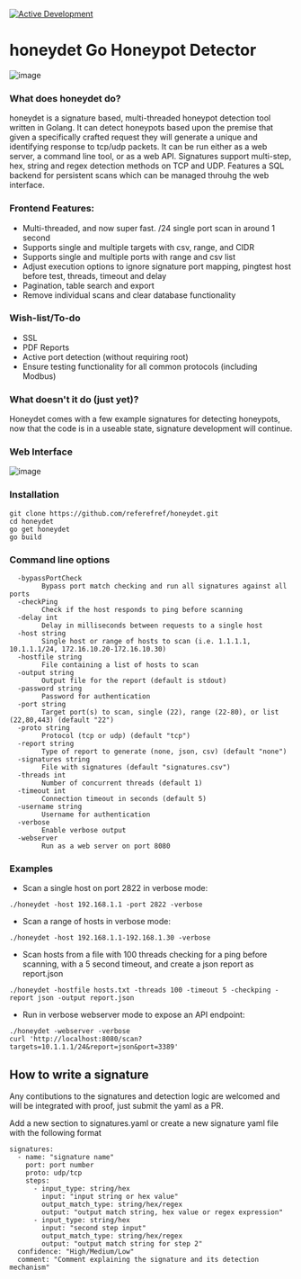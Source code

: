 [![Active Development](https://img.shields.io/badge/Maintenance%20Level-Actively%20Developed-brightgreen.svg)](https://gist.github.com/cheerfulstoic/d107229326a01ff0f333a1d3476e068d)

# honeydet Go Honeypot Detector
![image](https://github.com/referefref/honeydet/assets/56499429/563eacf3-8b3b-42d5-962a-bfc2e42f420f)

### What does honeydet do?

honeydet is a signature based, multi-threaded honeypot detection tool written in Golang.
It can detect honeypots based upon the premise that given a specifically crafted request they will generate a unique and identifying response to tcp/udp packets.
It can be run either as a web server, a command line tool, or as a web API.
Signatures support multi-step, hex, string and regex detection methods on TCP and UDP.
Features a SQL backend for persistent scans which can be managed throuhg the web interface.

### Frontend Features:
- Multi-threaded, and now super fast. /24 single port scan in around 1 second
- Supports single and multiple targets with csv, range, and CIDR
- Supports single and multiple ports with range and csv list
- Adjust execution options to ignore signature port mapping, pingtest host before test, threads, timeout and delay
- Pagination, table search and export
- Remove individual scans and clear database functionality

### Wish-list/To-do
* SSL
* PDF Reports
* Active port detection (without requiring root)
* Ensure testing functionality for all common protocols (including Modbus)

### What doesn't it do (just yet)?
Honeydet comes with a few example signatures for detecting honeypots, now that the code is in a useable state, signature development will continue.

### Web Interface
![image](https://github.com/referefref/honeydet/assets/56499429/2bc5065d-663a-49c6-9271-c2818d244137)


### Installation
```
git clone https://github.com/referefref/honeydet.git
cd honeydet
go get honeydet
go build
```

### Command line options
```
  -bypassPortCheck
    	Bypass port match checking and run all signatures against all ports
  -checkPing
    	Check if the host responds to ping before scanning
  -delay int
    	Delay in milliseconds between requests to a single host
  -host string
    	Single host or range of hosts to scan (i.e. 1.1.1.1, 10.1.1.1/24, 172.16.10.20-172.16.10.30)
  -hostfile string
    	File containing a list of hosts to scan
  -output string
    	Output file for the report (default is stdout)
  -password string
    	Password for authentication
  -port string
    	Target port(s) to scan, single (22), range (22-80), or list (22,80,443) (default "22")
  -proto string
    	Protocol (tcp or udp) (default "tcp")
  -report string
    	Type of report to generate (none, json, csv) (default "none")
  -signatures string
    	File with signatures (default "signatures.csv")
  -threads int
    	Number of concurrent threads (default 1)
  -timeout int
    	Connection timeout in seconds (default 5)
  -username string
    	Username for authentication
  -verbose
    	Enable verbose output
  -webserver
    	Run as a web server on port 8080
```
### Examples
* Scan a single host on port 2822 in verbose mode:
```
./honeydet -host 192.168.1.1 -port 2822 -verbose
```
* Scan a range of hosts in verbose mode:
```
./honeydet -host 192.168.1.1-192.168.1.30 -verbose
```
* Scan hosts from a file with 100 threads checking for a ping before scanning, with a 5 second timeout, and create a json report as report.json
```
./honeydet -hostfile hosts.txt -threads 100 -timeout 5 -checkping -report json -output report.json
```
* Run in verbose webserver mode to expose an API endpoint:
```
./honeydet -webserver -verbose
curl 'http://localhost:8080/scan?targets=10.1.1.1/24&report=json&port=3389'
```

## How to write a signature
Any contibutions to the signatures and detection logic are welcomed and will be integrated with proof, just submit the yaml as a PR.

Add a new section to signatures.yaml or create a new signature yaml file with the following format
```
signatures:
  - name: "signature name"
    port: port number
    proto: udp/tcp
    steps:
      - input_type: string/hex
        input: "input string or hex value"
        output_match_type: string/hex/regex
        output: "output match string, hex value or regex expression"
      - input_type: string/hex
        input: "second step input"
        output_match_type: string/hex/regex
        output: "output match string for step 2"
  confidence: "High/Medium/Low"
  comment: "Comment explaining the signature and its detection mechanism"
```
